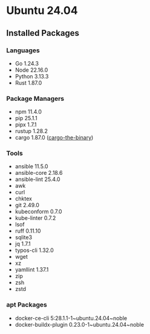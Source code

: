 # Ubuntu 24.04

## Installed Packages

### Languages

- Go 1.24.3
- Node 22.16.0
- Python 3.13.3
- Rust 1.87.0

### Package Managers

- npm 11.4.0
- pip 25.1.1
- pipx 1.7.1
- rustup 1.28.2
- cargo 1.87.0 ([cargo-the-binary](https://github.com/rust-lang/cargo/blob/master/src/cargo/version.rs))

### Tools

- ansible 11.5.0
- ansible-core 2.18.6
- ansible-lint 25.4.0
- awk
- curl
- chktex
- git 2.49.0
- kubeconform 0.7.0
- kube-linter 0.7.2
- lsof
- ruff 0.11.10
- sqlite3
- jq 1.7.1
- typos-cli 1.32.0
- wget
- xz
- yamllint 1.37.1
- zip
- zsh
- zstd

### apt Packages

- docker-ce-cli 5:28.1.1-1\~ubuntu.24.04\~noble
- docker-buildx-plugin 0.23.0-1\~ubuntu.24.04\~noble
